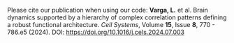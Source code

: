 Please cite our publication when using our code: **Varga, L.** et al. Brain dynamics supported by a hierarchy of complex correlation patterns defining a robust functional architecture. _Cell Systems_, Volume **15**, Issue **8**, 770 - 786.e5 (2024). DOI: https://doi.org/10.1016/j.cels.2024.07.003
